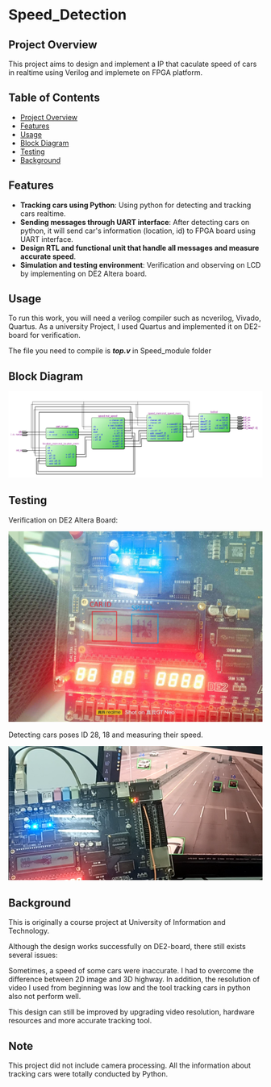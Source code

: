 # Speed_Detection

## Project Overview

This project aims to design and implement a IP that caculate speed of cars in realtime using Verilog and implemete on FPGA platform.

## Table of Contents
- [Project Overview](#project-overview)
- [Features](#features)
- [Usage](#usage)
- [Block Diagram](#block-diagram)
- [Testing](#testing)
- [Background](#background)


## Features

- **Tracking cars using Python**: Using python for detecting and tracking cars realtime.
- **Sending messages through UART interface**: After detecting cars on python, it will send car's information (location, id) to FPGA board using UART interface.
- **Design RTL and functional unit that handle all messages and measure accurate speed**.
- **Simulation and testing environment**: Verification and observing on LCD by implementing on DE2 Altera board.

## Usage

To run this work, you will need a verilog compiler such as ncverilog, Vivado, Quartus.
As a university Project, I used Quartus and implemented it on DE2-board for verification.

The file you need to compile is ***top.v*** in Speed_module folder

## Block Diagram

![example](demo/block_diagram.png)

## Testing

Verification on DE2 Altera Board:

![example](demo/lcd_demo.jpg)

Detecting cars poses ID 28, 18 and measuring their speed.

![example](demo/demo2.png)

## Background

This is originally a course project at University of Information and Technology.

Although the design works successfully on DE2-board, there still exists several issues:

Sometimes, a speed of some cars were inaccurate. I had to overcome the difference between 2D image and 3D highway. In addition, the resolution of video I used from beginning was
low and the tool tracking cars in python also not perform well.

This design can still be improved by upgrading video resolution, hardware resources and more accurate tracking tool.

## Note

This project did not include camera processing. All the information about tracking cars were totally conducted by Python.







